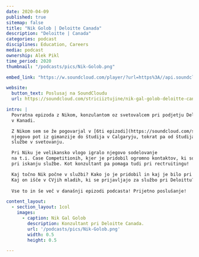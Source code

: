 ```yaml
---
date: 2020-04-09
published: true
sitemap: false
title: "Nik Golob | Deloitte Canada"
description: "Deloitte | Canada"
categories: podcast
disciplines: Education, Careers 
media: podcast
ownership: Alek Pikl
time_period: 2020
thumbnail: "/podcasts/pics/Nik-Golob.png"

embed_link: "https://w.soundcloud.com/player/?url=https%3A//api.soundcloud.com/tracks/802213750&color=%23ff5500&auto_play=false&hide_related=false&show_comments=true&show_user=true&show_reposts=false&show_teaser=true"

website:
  button_text: Poslusaj na SoundCloudu 
  url: https://soundcloud.com/striciiztujine/nik-gal-golob-deloitte-canada/s-M0HAQGsyJ8H?in=striciiztujine/sets/3-sezona/s-TX3BfKwHFFy

intro: |
  Povratna epizoda z Nikom, konzulantom oz svetovalcem pri podjetju Deloitte 
  v Kanadi.  

  Z Nikom sem se že pogovarjal v [6ti epizodi](https://soundcloud.com/striciiztujine/e6-international-business-university-of-calgary-w-nik-golob) - takrat sva predebatirala
  njegovo pot iz gimanzije do študija v Calgaryju, tokrat pa od študija do prve 
  službe v svetovanju. 

  Pri Niku je velikansko vlogo igralo njegovo sodelovanje 
  na t.i. Case Competitionih, kjer je pridobil ogromno kontaktov, ki so mu pomagali 
  pri iskanju službe. Kot konzultant pa pomaga tudi pri rectruitingu! 

  Kaj točno Nik počne v službi? Kako jo je pridobil in kaj je bilo pri temu najbolj pomembno? 
  Kaj on išče v CVjih mladih, ki se prijavljajo za službo pri Deloittu? 
   
  Vse to in še več v današnji epizodi podcasta! Prijetno poslušanje!

content_layout:
  - section_layout: 1col
    images:
      - caption: Nik Gal Golob 
        description: Konzultant pri Deloitte Canada.
        url: '/podcasts/pics/Nik-Golob.png'
        width: 0.5
        height: 0.5

---
```

